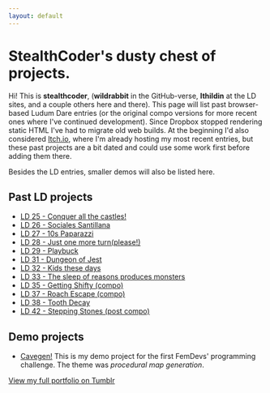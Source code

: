 ```yaml
---
layout: default
---
```


# StealthCoder's dusty chest of projects.

Hi! This is **stealthcoder**, (**wildrabbit** in the GitHub-verse, **Ithildin** at the LD sites, and a couple others here and there). This page will list past browser-based Ludum Dare entries (or the original compo versions for more recent ones where I've continued development). Since Dropbox stopped rendering static HTML I've had to migrate old web builds. At the beginning I'd also considered [Itch.io](http://ithildin.itch.io), where I'm already hosting my most recent entries, but these past projects are a bit dated and could use some work first before adding them there.

Besides the LD entries, smaller demos will also be listed here.

## [](#past-ld) Past LD projects

* [LD 25 - Conquer all the castles!](ld25/index.html)
* [LD 26 - Sociales Santillana](ld26/index.html)
* [LD 27 - 10s Paparazzi](ld27/index.html)
* [LD 28 - Just one more turn(please!)](ld28/index.html)
* [LD 29 - Playbuck](ld29/index.html)
* [LD 31 - Dungeon of Jest](ld31/index.html)
* [LD 32 - Kids these days](ld32/index.html)
* [LD 33 - The sleep of reasons produces monsters](ld33/index.html)
* [LD 35 - Getting Shifty (compo)](ld35/index.html)
* [LD 37 - Roach Escape (compo)](ld37_compo/index.html)
* [LD 38 - Tooth Decay](ld38_compo/index.html)
* [LD 42 - Stepping Stones (post compo)](ld42/index.html)

## [](#demo) Demo projects

* [Cavegen!](http://wildrabbit.github.io/cavegen) This is my demo project for the first FemDevs' programming challenge. The theme was *procedural map generation*.

[View my full portfolio on Tumblr](http://stealthcoder.tumblr.com)